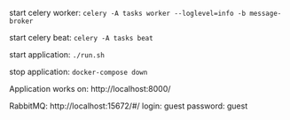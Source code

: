 start celery worker:
```celery -A tasks worker --loglevel=info -b message-broker```

start celery beat:
```celery -A tasks beat```

start application:
```./run.sh```

stop application:
```docker-compose down```

Application works on:
http://localhost:8000/

RabbitMQ:
http://localhost:15672/#/
login: guest
password: guest
